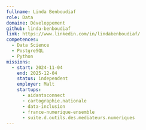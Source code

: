 ```yaml
---
fullname: Linda Benboudiaf
role: Data
domaine: Développement
github: linda-benboudiaf
link: https://www.linkedin.com/in/lindabenboudiaf/
competences:
  - Data Science
  - PostgreSQL
  - Python
missions:
  - start: 2024-11-04
    end: 2025-12-04
    status: independent
    employer: Malt
    startups:
      - aidantsconnect
      - cartographie.nationale
      - data-inclusion
      - france-numerique-ensemble
      - suite.d.outils.des.mediateurs.numeriques
---
```

